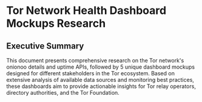 # Tor Network Health Dashboard Mockups Research

## Executive Summary

This document presents comprehensive research on the Tor network's onionoo details and uptime APIs, followed by 5 unique dashboard mockups designed for different stakeholders in the Tor ecosystem. Based on extensive analysis of available data sources and monitoring best practices, these dashboards aim to provide actionable insights for Tor relay operators, directory authorities, and the Tor Foundation. 